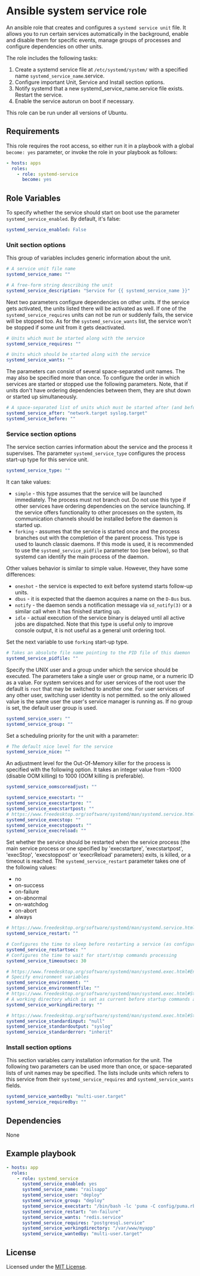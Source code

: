 # Ansible system service role

An ansible role that creates and configures a `systemd service unit` file. It allows you to run certain services automatically in the background, enable and disable them for specific events, manage groups of processes and configure dependencies on other units.

The role includes the following tasks:
1. Create a  systemd service file at `/etc/systemd/system/` with a specified name `systemd_service_name`.service.
2. Configure important Unit, Service and Install section options.
3. Notify systemd that a new systemd_service_name.service file exists. Restart the service.
3. Enable the service autorun on boot if necessary.

This role can be run under all versions of Ubuntu.

## Requirements

This role requires the root access, so either run it in a playbook with a global `become: yes` parameter, or invoke the role in your playbook as follows:

```yaml
- hosts: apps
  roles:
    - role: systemd-service
      become: yes
```

## Role Variables

To specify whether the service should start on boot use the parameter `systemd_service_enabled`. By default, it's false:

```yaml
systemd_service_enabled: False
```

### Unit section options

This group of variables includes generic information about the unit.

```yaml
# A service unit file name
systemd_service_name: ""

# A free-form string describing the unit
systemd_service_description: "Service for {{ systemd_service_name }}"
```

Next two parameters configure dependencies on other units. If the service gets activated, the units listed there will be activated as well. If one of the `systemd_service_requires` units can not be run or suddenly fails, the service will be stopped too. As for the `systemd_service_wants` list, the service won't be stopped if some unit from it gets deactivated.

```yaml
# Units which must be started along with the service
systemd_service_requires: ""

# Units which should be started along with the service
systemd_service_wants: ""
```

The parameters can consist of several space-separated unit names. The may also be specified more than once. To configure the order in which services are started or stopped use the following parameters. Note, that if units don't have ordering dependencies between them, they are shut down or started up simultaneously.

```yaml
# A space-separated list of units which must be started after (and before) the service
systemd_service_after: "network.target syslog.target"
systemd_service_before: ""
```

### Service section options

The service section carries information about the service and the process it supervises. The parameter `systemd_service_type` configures the process start-up type for this service unit.

```yaml
systemd_service_type: ""
```

It can take values:
- `simple` - this type assumes that the service will be launched immediately. The process must not branch out. Do not use this type if other services have ordering dependencies on the service launching. If the service offers functionality to other processes on the system, its communication channels should be installed before the daemon is started up.
- `forking` - assumes that the service is started once and the process branches out with the completion of the parent process. This type is used to launch classic daemons. If this mode is used, it is recommended to use the `systemd_service_pidfile` parameter too (see below), so that systemd can identify the main process of the daemon.

Other values behavior is similar to simple value. However, they have some differences:
- `oneshot` - the service is expected to exit before systemd starts follow-up units.
- `dbus` - it is expected that the daemon acquires a name on the `D-Bus` bus.
- `notify` - the daemon sends a notification message via `sd_notify(3)` or a similar call when it has finished starting up.
- `idle` - actual execution of the service binary is delayed until all active jobs are dispatched. Note that this type is useful only to improve console output, it is not useful as a general unit ordering tool.

Set the next variable to use `forking` start-up type.

```yaml
# Takes an absolute file name pointing to the PID file of this daemon
systemd_service_pidfile: ""
```

Specify the UNIX user and a group under which the service should be executed. The parameters take a single user or group name, or a numeric ID as a value. For system services and for user services of the root user the default is `root` that may be switched to another one. For user services of any other user, switching user identity is not permitted. so the only allowed value is the same user the user's service manager is running as. If no group is set, the default user group is used.

```yaml
systemd_service_user: ""
systemd_service_group: ""
```

Set a scheduling priority for the unit with a parameter:

```yaml
# The default nice level for the service
systemd_service_nice: ""
```

An adjustment level for the Out-Of-Memory killer for the process is specified with the following option. It takes an integer value from -1000 (disable OOM killing) to 1000 (OOM killing is preferable).

```yaml
systemd_service_oomscoreadjust: ""
```



```yaml
systemd_service_execstart: ""
systemd_service_execstartpre: ""
systemd_service_execstartpost: ""
# https://www.freedesktop.org/software/systemd/man/systemd.service.html#ExecReload=
systemd_service_execstop: ""
systemd_service_execstoppost: ""
systemd_service_execreload: ""
```

Set whether the service should be restarted when the service process (the main service process or one specified by 'execstartpre', 'execstartpost', 'execStop', 'execstoppost' or 'execrReload' parameters) exits, is killed, or a timeout is reached. The `systemd_service_restart` parameter takes one of the following values:
- no
- on-success
- on-failure
- on-abnormal
- on-watchdog
- on-abort
- always

```yaml
# https://www.freedesktop.org/software/systemd/man/systemd.service.html#Restart=
systemd_service_restart: ""
```

```yaml
# Configures the time to sleep before restarting a service (as configured with Restart=).
systemd_service_restartsec: ""
# Configures the time to wait for start/stop commands processing
systemd_service_timeoutsec: 30
```

```yaml
# https://www.freedesktop.org/software/systemd/man/systemd.exec.html#Environment=
# Specify environment variables
systemd_service_environment: ""
systemd_service_environmentfile: ""
# https://www.freedesktop.org/software/systemd/man/systemd.exec.html#StandardInput=
# A working directory which is set as current before startup commands are launched
systemd_service_workingdirectory: ""

# https://www.freedesktop.org/software/systemd/man/systemd.exec.html#StandardInput=
systemd_service_standardinput: "null"
systemd_service_standardoutput: "syslog"
systemd_service_standarderror: "inherit"
```
### Install section options

This section variables carry installation information for the unit. The following two parameters can be used more than once, or space-separated lists of unit names may be specified. The lists include units which refers to this service from their `systemd_service_requires` and `systemd_service_wants` fields.

```yaml
systemd_service_wantedby: "multi-user.target"
systemd_service_requiredby: ""
```

## Dependencies

None

## Example playbook

```yaml
- hosts: app
  roles:
    - role: systemd_service
      systemd_service_enabled: yes
      systemd_service_name: "railsapp"
      systemd_service_user: "deploy"
      systemd_service_group: "deploy"
      systemd_service_execstart: "/bin/bash -lc 'puma -C config/puma.rb'"
      systemd_service_restart: "on-failure"
      systemd_service_wants: "redis.service"
      systemd_service_requires: "postgresql.service"
      systemd_service_workingdirectory: "/var/www/myapp"
      systemd_service_wantedby: "multi-user.target"
```

## License

Licensed under the [MIT License](https://opensource.org/licenses/MIT).
